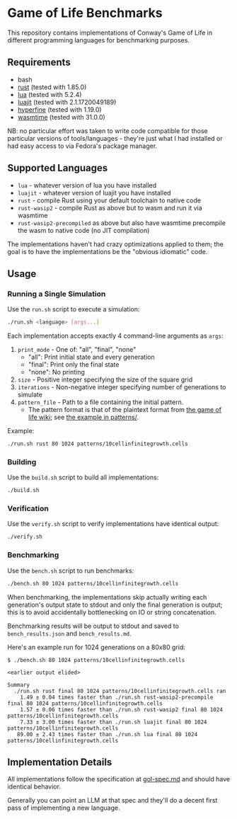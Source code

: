# Game of Life Benchmarks

This repository contains implementations of Conway's Game of Life in different programming languages for benchmarking purposes.

## Requirements

* bash
* [rust](https://www.rust-lang.org/) (tested with 1.85.0)
* [lua](https://www.lua.org/) (tested with 5.2.4)
* [luajit](http://luajit.org/) (tested with 2.1.1720049189)
* [hyperfine](https://github.com/sharkdp/hyperfine) (tested with 1.19.0)
* [wasmtime](https://wasmtime.dev/) (tested with 31.0.0)

NB: no particular effort was taken to write code compatible for those particular versions of tools/languages - they're just what I had installed or had easy access to via Fedora's package manager.

## Supported Languages

- `lua` - whatever version of lua you have installed
- `luajit` - whatever version of luajit you have installed
- `rust` - compile Rust using your default toolchain to native code
- `rust-wasip2` - compile Rust as above but to wasm and run it via wasmtime
- `rust-wasip2-precompiled` as above but also have wasmtime precompile the wasm to native code (no JIT compilation)

The implementations haven't had crazy optimizations applied to them; the goal is to have the
implementations be the "obvious idiomatic" code.

## Usage

### Running a Single Simulation

Use the `run.sh` script to execute a simulation:

```bash
./run.sh <language> [args...]
```

Each implementation accepts exactly 4 command-line arguments as `args`:

1. `print_mode` - One of: "all", "final", "none"
   - "all": Print initial state and every generation
   - "final": Print only the final state
   - "none": No printing
2. `size` - Positive integer specifying the size of the square grid
3. `iterations` - Non-negative integer specifying number of generations to simulate
4. `pattern_file` - Path to a file containing the initial pattern.
   - The pattern format is that of the plaintext format from [the game of life
     wiki](https://conwaylife.com/wiki/); see [the example in patterns/](patterns/).

Example:

```bash
./run.sh rust 80 1024 patterns/10cellinfinitegrowth.cells
```

### Building

Use the `build.sh` script to build all implementations:

```bash
./build.sh
```

### Verification

Use the `verify.sh` script to verify implementations have identical output:

```bash
./verify.sh
```

### Benchmarking

Use the `bench.sh` script to run benchmarks:

```bash
./bench.sh 80 1024 patterns/10cellinfinitegrowth.cells
```

When benchmarking, the implementations skip actually writing each generation's output state to stdout and only the final generation is output; this is to avoid accidentally bottlenecking on IO or string concatenation.

Benchmarking results will be output to stdout and saved to `bench_results.json` and `bench_results.md`.

Here's an example run for 1024 generations on a 80x80 grid:

```
$ ./bench.sh 80 1024 patterns/10cellinfinitegrowth.cells

<earlier output elided>

Summary
  ./run.sh rust final 80 1024 patterns/10cellinfinitegrowth.cells ran
    1.49 ± 0.04 times faster than ./run.sh rust-wasip2-precompile final 80 1024 patterns/10cellinfinitegrowth.cells
    1.57 ± 0.06 times faster than ./run.sh rust-wasip2 final 80 1024 patterns/10cellinfinitegrowth.cells
    7.33 ± 3.00 times faster than ./run.sh luajit final 80 1024 patterns/10cellinfinitegrowth.cells
   89.00 ± 2.43 times faster than ./run.sh lua final 80 1024 patterns/10cellinfinitegrowth.cells
```

## Implementation Details

All implementations follow the specification at [gol-spec.md](gol-spec.md) and should have identical behavior.

Generally you can point an LLM at that spec and they'll do a decent first pass of implementing a new language.
